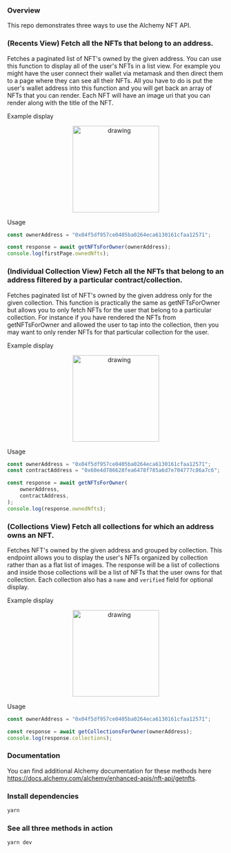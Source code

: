 ### Overview

This repo demonstrates three ways to use the Alchemy NFT API.

### (Recents View) Fetch all the NFTs that belong to an address.

Fetches a paginated list of NFT's owned by the given address. You can use this function to display all of the user's NFTs in a list view. For example you might have the user connect their wallet via metamask and then direct them to a page where they can see all their NFTs. All you have to do is put the user's wallet address into this function and you will get back an array of NFTs that you can render. Each NFT will have an image uri that you can render along with the title of the NFT.

Example display

<center><img src="https://user-images.githubusercontent.com/5247707/150714145-30642204-e7ea-47cb-a2e1-ec3616250bc9.png" alt="drawing" width="200"/></center>

Usage

```javascript
const ownerAddress = "0x04f5df957ce0405ba0264eca6130161cfaa12571";

const response = await getNFTsForOwner(ownerAddress);
console.log(firstPage.ownedNfts);
```

### (Individual Collection View) Fetch all the NFTs that belong to an address filtered by a particular contract/collection.

Fetches paginated list of NFT's owned by the given address only for the given collection. This function is practically the same as getNFTsForOwner but allows you to only fetch NFTs for the user that belong to a particular collection. For instance if you have rendered the NFTs from getNFTsForOwner and allowed the user to tap into the collection, then you may want to only render NFTs for that particular collection for the user.

Example display

<center><img src="https://user-images.githubusercontent.com/5247707/150714183-c887090e-b242-44cc-9f49-3e487790fd74.png" alt="drawing" width="200"/></center>

Usage

```javascript
const ownerAddress = "0x04f5df957ce0405ba0264eca6130161cfaa12571";
const contractAddress = "0x60e4d786628fea6478f785a6d7e704777c86a7c6";

const response = await getNFTsForOwner(
	ownerAddress,
	contractAddress,
);
console.log(response.ownedNfts);
```

### (Collections View) Fetch all collections for which an address owns an NFT.

Fetches NFT's owned by the given address and grouped by collection. This endpoint allows you to display the user's NFTs organized by collection rather than as a flat list of images. The response will be a list of collections and inside those collections will be a list of NFTs that the user owns for that collection. Each collection also has a `name` and `verified` field for optional display.

Example display

<center><img src="https://user-images.githubusercontent.com/5247707/150714225-44b5b81a-529d-4d10-b775-e84ff6176336.png" alt="drawing" width="200"/></center>

Usage

```javascript
const ownerAddress = "0x04f5df957ce0405ba0264eca6130161cfaa12571";

const response = await getCollectionsForOwner(ownerAddress);
console.log(response.collections);
```

### Documentation

You can find additional Alchemy documentation for these methods here https://docs.alchemy.com/alchemy/enhanced-apis/nft-api/getnfts.

### Install dependencies

```bash
yarn
```

### See all three methods in action

```bash
yarn dev
```
